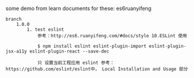 ####
  some demo from learn documents 
	for these:
		es6ruanyifeng


	branch 
		1.0.0
			1. test eslint
				参考：http://es6.ruanyifeng.com/#docs/style 10.ESLint 使用

				$ npm install eslint eslint-plugin-import eslint-plugin-jsx-a11y eslint-plugin-react --save-dec

				只 设置当前工程应用 eslint 参考：https://github.com/eslint/eslint中， Local Installation and Usage 部分